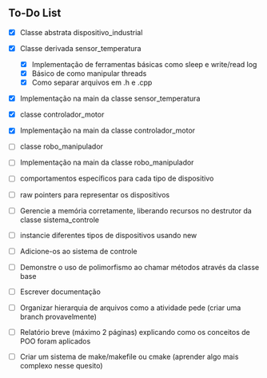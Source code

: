 ## To-Do List
- [x] Classe abstrata dispositivo_industrial
- [x] Classe derivada sensor_temperatura
    - [x] Implementação de ferramentas básicas como sleep e write/read log
    - [x] Básico de como manipular threads
    - [x] Como separar arquivos em .h e .cpp
- [x] Implementação na main da classe sensor_temperatura
- [x] classe controlador_motor
- [x] Implementação na main da classe controlador_motor
- [ ] classe robo_manipulador
- [ ] Implementação na main da classe robo_manipulador
- [ ] comportamentos específicos para cada tipo de dispositivo
- [ ] raw pointers para representar os dispositivos
- [ ] Gerencie a memória corretamente, liberando recursos no destrutor da classe sistema_controle
- [ ] instancie diferentes tipos de dispositivos usando new
- [ ] Adicione-os ao sistema de controle
- [ ] Demonstre o uso de polimorfismo ao chamar métodos através da classe base
- [ ] Escrever documentação
- [ ] Organizar hierarquia de arquivos como a atividade pede (criar uma branch provavelmente)
- [ ] Relatório breve (máximo 2 páginas) explicando como os conceitos de POO foram aplicados
- [ ] Criar um sistema de make/makefile ou cmake (aprender algo mais complexo nesse quesito)





